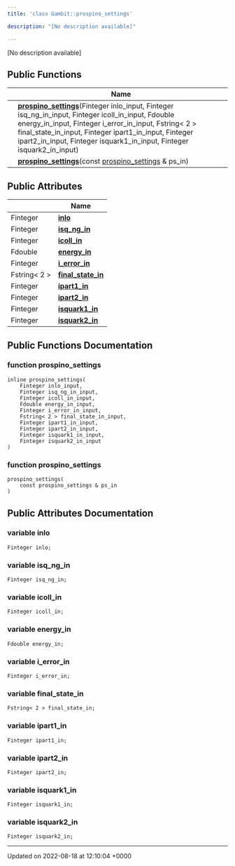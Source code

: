 ```yaml
---
title: 'class Gambit::prospino_settings'

description: "[No description available]"

---
```









[No description available]

## Public Functions

|                | Name           |
| -------------- | -------------- |
| | **[prospino_settings](/documentation/code/gambit_2-2/classes/classgambit_1_1prospino__settings/#function-prospino-settings)**(Finteger inlo_input, Finteger isq_ng_in_input, Finteger icoll_in_input, Fdouble energy_in_input, Finteger i_error_in_input, Fstring< 2 > final_state_in_input, Finteger ipart1_in_input, Finteger ipart2_in_input, Finteger isquark1_in_input, Finteger isquark2_in_input) |
| | **[prospino_settings](/documentation/code/gambit_2-2/classes/classgambit_1_1prospino__settings/#function-prospino-settings)**(const [prospino_settings](/documentation/code/gambit_2-2/classes/classgambit_1_1prospino__settings/) & ps_in) |

## Public Attributes

|                | Name           |
| -------------- | -------------- |
| Finteger | **[inlo](/documentation/code/gambit_2-2/classes/classgambit_1_1prospino__settings/#variable-inlo)**  |
| Finteger | **[isq_ng_in](/documentation/code/gambit_2-2/classes/classgambit_1_1prospino__settings/#variable-isq-ng-in)**  |
| Finteger | **[icoll_in](/documentation/code/gambit_2-2/classes/classgambit_1_1prospino__settings/#variable-icoll-in)**  |
| Fdouble | **[energy_in](/documentation/code/gambit_2-2/classes/classgambit_1_1prospino__settings/#variable-energy-in)**  |
| Finteger | **[i_error_in](/documentation/code/gambit_2-2/classes/classgambit_1_1prospino__settings/#variable-i-error-in)**  |
| Fstring< 2 > | **[final_state_in](/documentation/code/gambit_2-2/classes/classgambit_1_1prospino__settings/#variable-final-state-in)**  |
| Finteger | **[ipart1_in](/documentation/code/gambit_2-2/classes/classgambit_1_1prospino__settings/#variable-ipart1-in)**  |
| Finteger | **[ipart2_in](/documentation/code/gambit_2-2/classes/classgambit_1_1prospino__settings/#variable-ipart2-in)**  |
| Finteger | **[isquark1_in](/documentation/code/gambit_2-2/classes/classgambit_1_1prospino__settings/#variable-isquark1-in)**  |
| Finteger | **[isquark2_in](/documentation/code/gambit_2-2/classes/classgambit_1_1prospino__settings/#variable-isquark2-in)**  |

## Public Functions Documentation

### function prospino_settings

```
inline prospino_settings(
    Finteger inlo_input,
    Finteger isq_ng_in_input,
    Finteger icoll_in_input,
    Fdouble energy_in_input,
    Finteger i_error_in_input,
    Fstring< 2 > final_state_in_input,
    Finteger ipart1_in_input,
    Finteger ipart2_in_input,
    Finteger isquark1_in_input,
    Finteger isquark2_in_input
)
```


### function prospino_settings

```
prospino_settings(
    const prospino_settings & ps_in
)
```


## Public Attributes Documentation

### variable inlo

```
Finteger inlo;
```


### variable isq_ng_in

```
Finteger isq_ng_in;
```


### variable icoll_in

```
Finteger icoll_in;
```


### variable energy_in

```
Fdouble energy_in;
```


### variable i_error_in

```
Finteger i_error_in;
```


### variable final_state_in

```
Fstring< 2 > final_state_in;
```


### variable ipart1_in

```
Finteger ipart1_in;
```


### variable ipart2_in

```
Finteger ipart2_in;
```


### variable isquark1_in

```
Finteger isquark1_in;
```


### variable isquark2_in

```
Finteger isquark2_in;
```


-------------------------------

Updated on 2022-08-18 at 12:10:04 +0000
